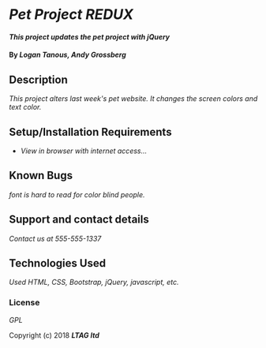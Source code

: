 # _Pet Project REDUX_

#### _This project updates the pet project with jQuery_

#### By _**Logan Tanous, Andy Grossberg**_

## Description

_This project alters last week's pet website. It changes the screen colors and text color._

## Setup/Installation Requirements

* _View in browser with internet access..._

## Known Bugs

_font is hard to read for color blind people._

## Support and contact details

_Contact us at 555-555-1337_

## Technologies Used

_Used HTML, CSS, Bootstrap, jQuery, javascript, etc._

### License

*GPL*

Copyright (c) 2018 **_LTAG ltd_**
